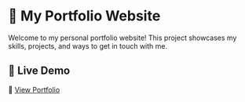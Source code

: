 # 🌟 My Portfolio Website

Welcome to my personal portfolio website! This project showcases my skills, projects, and ways to get in touch with me.

## 🚀 Live Demo  
🔗 [View Portfolio](https://your-portfolio-link.com)
